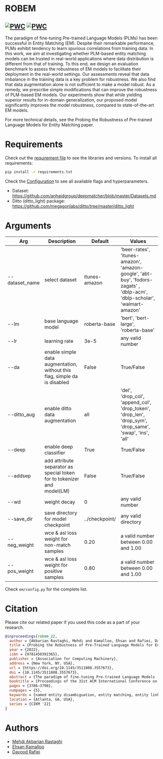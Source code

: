 # ROBEM

[![PWC](https://img.shields.io/endpoint.svg?url=https://paperswithcode.com/badge/probing-the-robustness-of-pre-trained/entity-resolution-on-abt-buy)](https://paperswithcode.com/sota/entity-resolution-on-abt-buy?p=probing-the-robustness-of-pre-trained)
[![PWC](https://img.shields.io/endpoint.svg?url=https://paperswithcode.com/badge/probing-the-robustness-of-pre-trained/entity-resolution-on-amazon-google)](https://paperswithcode.com/sota/entity-resolution-on-amazon-google?p=probing-the-robustness-of-pre-trained)
---

The paradigm of fine-tuning Pre-trained Language Models (PLMs) has been successful in Entity Matching (EM). Despite their remarkable performance, PLMs exhibit tendency to learn spurious correlations from training data. In this work, we aim at investigating whether PLM-based entity matching models can be trusted in real-world applications where data distribution is different from that of training. To this end, we design an evaluation benchmark to assess the robustness of EM models to facilitate their deployment in the real-world settings.
Our assessments reveal that data imbalance in the training data is a key problem for robustness. We also find that data augmentation alone is not sufficient to make a model robust. As a remedy, 
we prescribe simple modifications that can improve the robustness of PLM-based EM models. Our experiments show that while yielding superior results for in-domain generalization, our proposed model significantly improves the model robustness, compared to state-of-the-art EM models.


For more technical details, see the Probing the Robustness of Pre-trained Language Models for
Entity Matching paper.

# Requirements

Check out the [requirement file](https://github.com/makbn/robem/blob/master/requirements.txt) to see the libraries and versions. To install all requirements:

```bash
pip install -r requirements.txt
```

Check the [Configuration](https://github.com/makbn/robem/blob/master/em/config.py) to see all available flags and hyperparameters.



* Dataset: https://github.com/anhaidgroup/deepmatcher/blob/master/Datasets.md
* Ditto (ditto_light) package: https://github.com/megagonlabs/ditto/tree/master/ditto_light


# Arguments


| **Arg**        | **Description**                                                           | **Default**    | **Values**                                                                                                                |
|----------------|---------------------------------------------------------------------------|----------------|---------------------------------------------------------------------------------------------------------------------------|
| --dataset_name | select dataset                                                            | itunes-amazon  | 'beer-rates', 'itunes-amazon', 'amazon-google', 'abt-buy', 'fodors-zagats' , 'dblp-acm', 'dblp-scholar', 'walmart-amazon' |
| --lm           | base language model                                                       | roberta-base   | 'bert', 'bert-large', 'roberta-base'                                                                                      |
| --lr           | learning rate                                                             | 3e-5           | any valid number                                                                                                          |
| --da           | enable simple data augmentation, without this flag, simple da is disabled | False          | True/False                                                                                                                |
| --ditto_aug    | enable ditto data augmentation                                            | all            | 'del', 'drop_col', 'append_col', 'drop_token', 'drop_len',             'drop_sym', 'drop_same', 'swap', 'ins', 'all'      |
| --deep         | enable deep classifier                                                    | True           | True/False                                                                                                                |
| --addsep       | add attribute separator as special token for to tokenizer and model(LM)   | False          | True/False                                                                                                                |
| --wd           | weight decay                                                              | 0              | any valid number                                                                                                          |
| --save_dir     | save directory for model checkpoint                                       | ../checkpoint/ | any valid directory                                                                                                       |
| --neg_weight   | wce & asl loss weight for non-match samples                               | 0.20           | a valid number between 0.00 and 1.00                                                                                      |
| --pos_weight   | wce & asl loss weight for positive samples                                | 0.80           | a valid number between 0.00 and 1.00                                                                                      |

Check `em/config.py` for the complete list.

# Citation

Please cite our related paper if you used this code as a part of your research.

```bibtex
@inproceedings{robem_22,
  author = {Akbarian Rastaghi, Mehdi and Kamalloo, Ehsan and Rafiei, Davood},
  title = {Probing the Robustness of Pre-Trained Language Models for Entity Matching},
  year = {2022},
  isbn = {9781450392365},
  publisher = {Association for Computing Machinery},
  address = {New York, NY, USA},
  url = {https://doi.org/10.1145/3511808.3557673},
  doi = {10.1145/3511808.3557673},
  abstract = {The paradigm of fine-tuning Pre-trained Language Models (PLMs) has been successful in Entity Matching (EM). Despite their remarkable performance, PLMs exhibit tendency to learn spurious correlations from training data. In this work, we aim at investigating whether PLM-based entity matching models can be trusted in real-world applications where data distribution is different from that of training. To this end, we design an evaluation benchmark to assess the robustness of EM models to facilitate their deployment in the real-world settings. Our assessments reveal that data imbalance in the training data is a key problem for robustness. We also find that data augmentation alone is not sufficient to make a model robust. As a remedy, we prescribe simple modifications that can improve the robustness of PLM-based EM models. Our experiments show that while yielding superior results for in-domain generalization, our proposed model significantly improves the model robustness, compared to state-of-the-art EM models.},
  booktitle = {Proceedings of the 31st ACM International Conference on Information & Knowledge Management},
  pages = {3786–3790},
  numpages = {5},
  keywords = {named entity disambiguation, entity matching, entity linking},
  location = {Atlanta, GA, USA},
  series = {CIKM '22}
}
```

# Authors

* [Mehdi Akbarian Rastaghi](https://www.linkedin.com/in/mehdiakbarian/)
* [Ehsan Kamalloo](https://webdocs.cs.ualberta.ca/~kamalloo/)
* [Davood Rafiei](https://webdocs.cs.ualberta.ca/~drafiei/)
